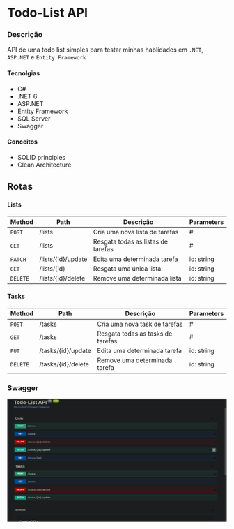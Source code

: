 # Todo-List API

### Descrição

API de uma todo list simples para testar minhas hablidades em `.NET`, `ASP.NET` e `Entity Framework`

#### Tecnolgias

- C#
- .NET 6
- ASP.NET
- Entity Framework
- SQL Server
- Swagger

#### Conceitos

- SOLID principles
- Clean Architecture

## Rotas

#### Lists

| Method   | Path               | Descrição                          | Parameters |
| -------- | ------------------ | ---------------------------------- | ---------- |
| `POST`   | /lists             | Cria uma nova lista de tarefas     | #          |
| `GET`    | /lists             | Resgata todas as listas de tarefas | #          |
| `PATCH`  | /lists/{id}/update | Edita uma determinada tarefa       | id: string |
| `GET`    | /lists/{id}        | Resgata uma única lista            | id: string |
| `DELETE` | /lists/{id}/delete | Remove uma determinada lista       | id: string |

#### Tasks

| Method   | Path               | Descrição                         | Parameters |
| -------- | ------------------ | --------------------------------- | ---------- |
| `POST`   | /tasks             | Cria uma nova task de tarefas     | #          |
| `GET`    | /tasks             | Resgata todas as tasks de tarefas | #          |
| `PUT`    | /tasks/{id}/update | Edita uma determinada tarefa      | id: string |
| `DELETE` | /tasks/{id}/delete | Remove uma determinada tarefa     | id: string |


### Swagger 

<img src="./images/swagger.png">

